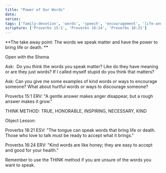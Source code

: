 ```yaml
---
title: "Power of Our Words"
date: 
series: 
tags: ['family-devotion', 'words', 'speech', 'encouragement', 'life-and-death', 'wisdom']
scripture: ['Proverbs 15:1', 'Proverbs 16:24', 'Proverbs 18:21']
---
```


**The take away point: The words we speak matter and have the power to bring life or death. **

Open with the Shema

Ask:  Do you think the words you speak matter? Like do they have meaning or are they just words? If I called myself stupid do you think that matters?

Ask: Can you give me some examples of kind words or ways to encourage someone? What about hurtful words or ways to discourage someone?

Proverbs 15:1 ERV: "A gentle answer makes anger disappear, but a rough answer makes it grow."

THINK METHOD:
TRUE, HONORABLE, INSPIRING, NECESSARY, KIND

Object Lesson:

Proverbs 18:21 ESV: "The tongue can speak words that bring life or death. Those who love to talk must be ready to accept what it brings."

Proverbs 16:24 ERV: "Kind words are like honey; they are easy to accept and good for your health."

Remember to use the THINK method if you are unsure of the words you want to speak.